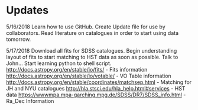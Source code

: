 # Updates

5/16/2018 
Learn how to use GitHub. 
Create Update file for use by collaborators.
Read literature on catalogues in order to start using data tomorrow.

5/17/2018
Download all fits for SDSS catalogues.
Begin understanding layout of fits to start matching to HST data as soon as possible.
Talk to John...
Start learning python to shell script.
http://docs.astropy.org/en/stable/io/fits/ - Fits information
http://docs.astropy.org/en/stable/io/votable/ - VO Table information
http://docs.astropy.org/en/stable/coordinates/matchsep.html - Matching for JH and NYU catalogues
http://hla.stsci.edu/hla_help.html#services - HST data
https://wwwmpa.mpa-garching.mpg.de/SDSS/DR7/SDSS_info.html - Ra_Dec Information
